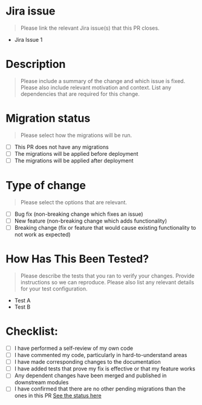 # Jira issue
> Please link the relevant Jira issue(s) that this PR closes.
- Jira Issue 1

# Description
> Please include a summary of the change and which issue is fixed. Please also include relevant motivation and context. List any dependencies that are required for this change.

# Migration status
> Please select how the migrations will be run.

- [ ] This PR does not have any migrations
- [ ] The migrations will be applied before deployment
- [ ] The migrations will be applied after  deployment

# Type of change
> Please select the options that are relevant.

- [ ] Bug fix (non-breaking change which fixes an issue)
- [ ] New feature (non-breaking change which adds functionality)
- [ ] Breaking change (fix or feature that would cause existing functionality to not work as expected)

# How Has This Been Tested?
> Please describe the tests that you ran to verify your changes. Provide instructions so we can reproduce. Please also list any relevant details for your test configuration.

- Test A
- Test B

# Checklist:

- [ ] I have performed a self-review of my own code
- [ ] I have commented my code, particularly in hard-to-understand areas
- [ ] I have made corresponding changes to the documentation
- [ ] I have added tests that prove my fix is effective or that my feature works
- [ ] Any dependent changes have been merged and published in downstream modules
- [ ] I have confirmed that there are no other pending migrations than the ones in this PR [See the status here](https://github.com/Avallone-io/Backend/actions/workflows/show-migrations.yml)
